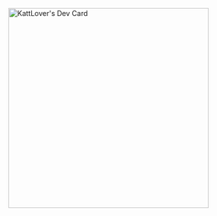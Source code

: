 <a href="https://app.daily.dev/KattLover"><img src="https://api.daily.dev/devcards/67ec79e8c03c4f7bbbab4dfdcfdc90d4.png?r=utv" width="400" alt="KattLover's Dev Card"/></a>
